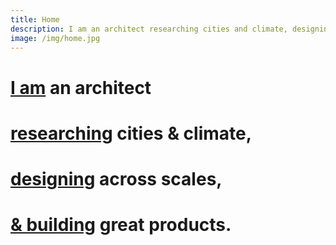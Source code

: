 ```yaml
---
title: Home
description: I am an architect researching cities and climate, designing great products, and building a platform.
image: /img/home.jpg
---
```


# [I am](/bio) an architect

# [researching](/research) cities &amp; climate,

# [designing](/portfolio) across scales,

# [&amp; building](https://stationa.com) great products.
